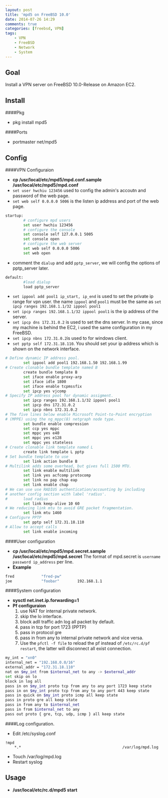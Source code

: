 ```yaml
---
layout: post
title: 'mpd5 on FreeBSD 10.0'
date: 2014-07-26 14:29
comments: true
categories: [freebsd, VPN]
tags:
	- VPN
	- FreeBSD
	- Network
	- System
---
```

Goal
----
Install a VPN server on FreeBSD 10.0-Release on Amazon EC2.

<!--more-->

Install
-------
####Pkg
- pkg install mpd5  

####Ports
- portmaster net/mpd5

Config
------
####VPN Configuraion
- **cp /usr/local/etc/mpd5/mpd.conf.sample /usr/local/etc/mpd5/mpd.conf**
- `set user hwchiu 123456` used to config the admin's accoutn and password of the web page.
- `set web self 0.0.0.0 5006` is the listen ip address and port of the web page.

``` sh
startup:
        # configure mpd users
        set user hwchiu 123456  
        # configure the console
        set console self 127.0.0.1 5005
        set console open
        # configure the web server
        set web self 0.0.0.0 5006  
        set web open
```

- comment the `dialup` and add `pptp_server`, we will config the options of pptp_server later.

``` sh
default:
        #load dialup
        load pptp_server
```

- `set ippool add pool1 ip_start, ip_end` is used to set the private ip range for vpn user. the name `ippool` and `pool1` must be the same as `set ipcp ranges 192.168.1.1/32 ippool pool1`
- `set ipcp ranges 192.168.1.1/32 ippool pool1` is the ip address of the server.
- `set ipcp dns 172.31.0.2` is used to set the dns server. In my case, since my machine is behind the EC2, i used the same configuration in my FreeBSD.
- `set ipcp nbns 172.31.0.2`is used to for windows client.
- `set pptp self 172.31.18.110`. You should set your ip address which is shown on the network interface.
``` sh
# Define dynamic IP address pool.
        set ippool add pool1 192.168.1.50 192.168.1.99
# Create clonable bundle template named B
        create bundle template B
        set iface enable proxy-arp
        set iface idle 1800
        set iface enable tcpmssfix
        set ipcp yes vjcomp
# Specify IP address pool for dynamic assigment.
        set ipcp ranges 192.168.1.1/32 ippool pool1
        set ipcp dns 172.31.0.2
        set ipcp nbns 172.31.0.2
# The five lines below enable Microsoft Point-to-Point encryption
# (MPPE) using the ng_mppc(8) netgraph node type.
        set bundle enable compression
        set ccp yes mppc
        set mppc yes e40
        set mppc yes e128
        set mppc yes stateless
# Create clonable link template named L
        create link template L pptp
# Set bundle template to use
        set link action bundle B
# Multilink adds some overhead, but gives full 1500 MTU.
        set link enable multilink
        set link yes acfcomp protocomp
        set link no pap chap eap
        set link enable chap
# We can use use RADIUS authentication/accounting by including
# another config section with label 'radius'.
#       load radius
        set link keep-alive 10 60
# We reducing link mtu to avoid GRE packet fragmentation.
        set link mtu 1460
# Configure PPTP
        set pptp self 172.31.18.110
# Allow to accept calls
        set link enable incoming
```

####User configuration
- **cp /usr/local/etc/mpd5/mpd.secret.sample  /usr/local/etc/mpd5/mpd.secret**
The format of mpd.secret is `username password ip_address` per line.  
- **Example**

``` sh
fred            "fred-pw"
joe             "foobar"        192.168.1.1
```

####System configuration
- **sysctl net.inet.ip.forwarding=1**
- **Pf configuraion**
	1. use NAT for internal private network.
  2. skip the lo interface.
  3. block adll traffic adn log all packet by default.
  4. pass in tcp for port 1723 (PPTP)
  5. pass in protocol gre
  6. pass in from any to internal private network and vice versa.
  7. Use the `pfctl -f file` to reload the pf instead of `/etc/rc.d/pf restart`, the latter will disconnect all exist connection.
``` sh
my_int = "xn0"
internal_net = "192.168.0.0/16"
external_addr = "172.31.18.110"
nat on $my_int from $internal_net to any -> $external_addr 
set skip on lo    
block in log all  
pass in on $my_int proto tcp from any to any port 1723 keep state
pass in on $my_int proto tcp from any to any port 443 keep state
pass in quick on $my_int proto icmp all keep state
pass in proto gre all keep state
pass in from any to $internal_net
pass in from $internal_net to any
pass out proto { gre, tcp, udp, icmp } all keep state
```

####Log configuration.
- Edit /etc/syslog.conf
```
!mpd
	*.*                                             /var/log/mpd.log
```
- Touch /var/log/mpd.log
- Restart syslog

Usage
-----
- **/usr/local/etc/rc.d/mpd5 start**
